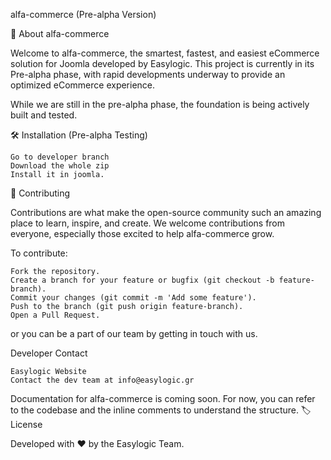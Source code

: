 alfa-commerce (Pre-alpha Version)

🚀 About alfa-commerce

Welcome to alfa-commerce, the smartest, fastest, and easiest eCommerce solution for Joomla developed by Easylogic. This project is currently in its Pre-alpha phase, with rapid developments underway to provide an optimized eCommerce experience.

While we are still in the pre-alpha phase, the foundation is being actively built and tested.

🛠️ Installation (Pre-alpha Testing)

    Go to developer branch
    Download the whole zip
    Install it in joomla.

🤝 Contributing

Contributions are what make the open-source community such an amazing place to learn, inspire, and create. We welcome contributions from everyone, especially those excited to help alfa-commerce grow.

To contribute:

    Fork the repository.
    Create a branch for your feature or bugfix (git checkout -b feature-branch).
    Commit your changes (git commit -m 'Add some feature').
    Push to the branch (git push origin feature-branch).
    Open a Pull Request.

or you can be a part of our team by getting in touch with us.

Developer Contact

    Easylogic Website
    Contact the dev team at info@easylogic.gr

Documentation for alfa-commerce is coming soon. For now, you can refer to the codebase and the inline comments to understand the structure.
🏷️ License

Developed with ❤️ by the Easylogic Team.

